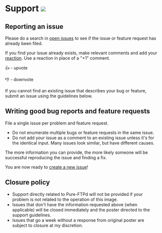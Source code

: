 # Support [![](https://isitmaintained.com/badge/resolution/crazy-max/docker-pure-ftpd.svg)](https://isitmaintained.com/project/crazy-max/docker-pure-ftpd)

## Reporting an issue

Please do a search in [open issues](https://github.com/crazy-max/docker-pure-ftpd/issues?utf8=%E2%9C%93&q=) to see if the issue or feature request has already been filed.

If you find your issue already exists, make relevant comments and add your [reaction](https://github.com/blog/2119-add-reactions-to-pull-requests-issues-and-comments). Use a reaction in place of a "+1" comment.

:+1: - upvote

:-1: - downvote

If you cannot find an existing issue that describes your bug or feature, submit an issue using the guidelines below.

## Writing good bug reports and feature requests

File a single issue per problem and feature request.

* Do not enumerate multiple bugs or feature requests in the same issue.
* Do not add your issue as a comment to an existing issue unless it's for the identical input. Many issues look similar, but have different causes.

The more information you can provide, the more likely someone will be successful reproducing the issue and finding a fix.

You are now ready to [create a new issue](https://github.com/crazy-max/docker-pure-ftpd/issues/new/choose)!

## Closure policy

* Support directly related to Pure-FTPd will not be provided if your problem is not related to the operation of this image.
* Issues that don't have the information requested above (when applicable) will be closed immediately and the poster directed to the support guidelines.
* Issues that go a week without a response from original poster are subject to closure at my discretion.
